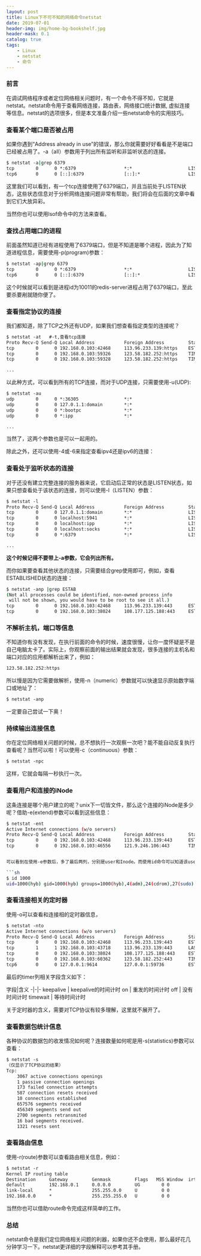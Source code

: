 ```yaml
---
layout: post
title: Linux下不可不知的网络命令netstat
date: 2019-07-01
header-img: img/home-bg-bookshelf.jpg
header-mask: 0.1
catalog: true
tags:
    - Linux
    - netstat
    - 命令
---
```


### 前言


在调试网络程序或者定位网络相关问题时，有一个命令不得不知，它就是netstat。netstat命令用于查看网络连接，路由表，网络接口统计数据, 虚拟连接等信息。netstat的选项很多，但是本文准备介绍一些netstat命令的实用技巧。


### 查看某个端口是否被占用


如果你遇到“Address already in use”的错误，那么你就需要好好看看是不是端口已经被占用了。-a（all）参数用于列出所有监听和非监听状态的连接。

```sh
$ netstat -a|grep 6379
tcp        0      0 *:6379                  *:*                     LISTEN     
tcp6       0      0 [::]:6379               [::]:*                  LISTEN 
```

这里我们可以看到，有一个tcp连接使用了6379端口，并且当前处于LISTEN状态，这些状态信息对于分析网络连接问题非常有帮助，我们将会在后面的文章中看到它们大放异彩。


当然你也可以使用lsof命令中的方法来查看。


### 查找占用端口的进程


前面虽然知道已经有进程使用了6379端口，但是不知道是哪个进程，因此为了知道进程信息，需要使用-p(program)参数：

```sh
$ netstat -ap|grep 6379
tcp        0      0 *:6379                  *:*                     LISTEN      10011/redis-server 
tcp6       0      0 [::]:6379               [::]:*                  LISTEN      10011/redis-server
```

这个时候就可以看到是进程id为10011的redis-server进程占用了6379端口，至此要杀要剐就随你便了。


### 查看指定协议的连接


我们都知道，除了TCP之外还有UDP，如果我们想查看指定类型的连接呢？

```sh
$ netstat -at   #-t,查看tcp连接
Proto Recv-Q Send-Q Local Address           Foreign Address         State
tcp        0      0 192.168.0.103:42468     113.96.233.139:https    ESTABLISHED
tcp        0      0 192.168.0.103:59326     123.58.182.252:https    TIME_WAIT  
tcp        0      0 192.168.0.103:59328     123.58.182.252:https    TIME_WAIT  

...
```

以此种方式，可以看到所有的TCP连接，而对于UDP连接，只需要使用-u(UDP):

```sh
$ netstat -au
udp        0      0 *:36305                 *:*                                
udp        0      0 127.0.1.1:domain        *:*                                
udp        0      0 *:bootpc                *:*                                
udp        0      0 *:ipp                   *:*   

...
```


当然了，这两个参数也是可以一起用的。


除此之外，还可以使用-4或-6来指定查看ipv4还是ipv6的连接：


### 查看处于监听状态的连接


对于还没有建立完整连接的服务器来说，它启动后正常的状态是LISTEN状态，如果只想查看处于该状态的连接，则可以使用-l（LISTEN）参数：

```sh
$ netstat -l
Proto Recv-Q Send-Q Local Address           Foreign Address         State      
tcp        0      0 127.0.1.1:domain        *:*                     LISTEN     
tcp        0      0 localhost:5941          *:*                     LISTEN     
tcp        0      0 localhost:ipp           *:*                     LISTEN     
tcp        0      0 localhost:socks         *:*                     LISTEN     
tcp        0      0 *:6379                  *:*                     LISTEN

...
```

**这个时候记得不要带上-a参数，它会列出所有。**


而你如果要查看其他状态的连接，只需要结合grep使用即可，例如，查看ESTABLISHED状态的连接：

```sh
$ netstat -anp |grep ESTAB
(Not all processes could be identified, non-owned process info
 will not be shown, you would have to be root to see it all.)
tcp        0      0 192.168.0.103:42468     113.96.233.139:443      ESTABLISHED 2613/chrome     
tcp        0      0 192.168.0.103:38024     108.177.125.188:443     ESTABLISHED 2613/chrome     
```

### 不解析主机，端口等信息


不知道你有没有发现，在执行前面的命令的时候，速度很慢，让你一度怀疑是不是自己电脑太卡了。实际上，你观察前面的输出结果就会发现，很多连接的主机名和端口对应的应用都解析出来了，例如：

```sh
123.58.182.252:https
```

所以慢是因为它需要做解析，使用-n（numeric）参数就可以快速显示原始数字端口或地址了：

```sh
$ netstat -anp
```

一定要自己尝试一下奥！


### 持续输出连接信息


你在定位网络相关问题的时候，总不想执行一次观察一次吧？能不能自动反复执行查看呢？当然可以啦！可以使用-c（continuous）参数：

```sh
$ netstat -npc
```

这样，它就会每隔一秒执行一次。


### 查看用户和连接的iNode


这条连接是哪个用户建立的呢？unix下一切皆文件，那么这个连接的iNode是多少呢？借助-e(extend)参数可以看到这些信息：

```sh
$ netstat -ent
Active Internet connections (w/o servers)
Proto Recv-Q Send-Q Local Address           Foreign Address         State       User       Inode      
tcp        0      0 192.168.0.103:42468     113.96.233.139:443      ESTABLISHED 1000       134891     
tcp        0      0 192.168.0.103:46556     121.9.246.106:443       TIME_WAIT   0          0          


可以看到在使用-e参数后，多了最后两列，分别是user和Inode。而使用id命令可以知道该user到底是谁：

```sh
$ id 1000
uid=1000(hyb) gid=1000(hyb) groups=1000(hyb),4(adm),24(cdrom),27(sudo),30(dip),46(plugdev),113(lpadmin),128(sambashare)
```

### 查看连接相关的定时器


使用-o可以查看和连接相的定时器信息，

```sh
$ netstat -nto
Active Internet connections (w/o servers)
Proto Recv-Q Send-Q Local Address           Foreign Address         State       Timer
tcp        0      0 192.168.0.103:42468     113.96.233.139:443      ESTABLISHED keepalive (18.69/0/0)
tcp        1      1 192.168.0.103:43718     113.96.233.139:443      LAST_ACK    on (19.97/7/0)
tcp        0      0 192.168.0.103:38024     108.177.125.188:443     ESTABLISHED keepalive (34.76/0/0)
tcp        0      0 192.168.0.103:60362     123.58.182.252:443      TIME_WAIT   timewait (6.70/0/0)
tcp6       0      0 127.0.0.1:9614          127.0.0.1:59736         ESTABLISHED off (0.00/0/0)
```

最后的timer列相关字段含义如下：

字段|含义
-|-|-
keepalive | keepalive的时间计时
on | 重发的时间计时
off | 没有时间计时
timewait | 等待时间计时


关于定时器的含义，需要对TCP协议有较多理解，这里就不展开了。


### 查看数据包统计信息


各种协议的数据包的收发情况如何呢？连接数量如何呢是用-s(statistics)参数可以查看：

```sh
$ netstat -s
（仅显示了TCP协议的结果）
Tcp:
    3067 active connections openings
    1 passive connection openings
    173 failed connection attempts
    587 connection resets received
    10 connections established
    657576 segments received
    456349 segments send out
    2700 segments retransmited
    16 bad segments received.
    1321 resets sent
```

### 查看路由信息


使用-r(route)参数可以查看路由相关信息，例如：

```sh
$ netstat -r
Kernel IP routing table
Destination     Gateway         Genmask         Flags   MSS Window  irtt Iface
default         192.168.0.1     0.0.0.0         UG        0 0          0 wlp3s0
link-local      *               255.255.0.0     U         0 0          0 wlp3s0
192.168.0.0     *               255.255.255.0   U         0 0          0 wlp3s0
```

当然你也可以借助route命令完成这样简单的工作。


### 总结


netstat命令是我们定位网络相关问题的利器，如果你还不会使用，那么最好花几分钟学习一下。netstat更详细的字段解释可以参考其手册。

